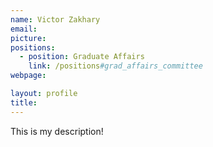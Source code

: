 ```yaml
---
name: Victor Zakhary
email: 
picture: 
positions:
  - position: Graduate Affairs
    link: /positions#grad_affairs_committee
webpage: 

layout: profile
title:
---
```


This is my description!

